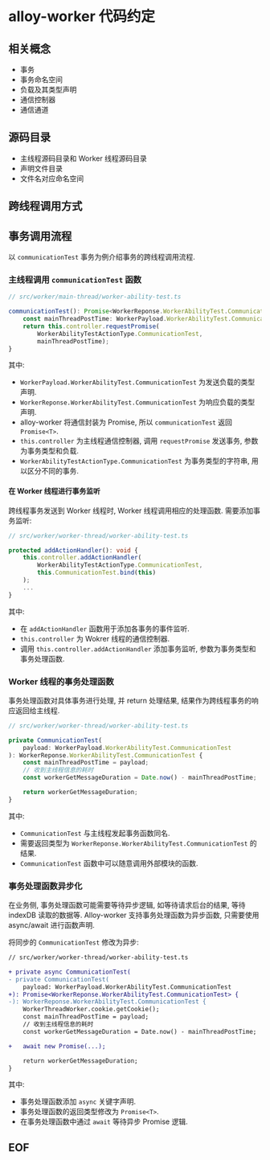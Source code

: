 # alloy-worker 代码约定

## 相关概念

* 事务
* 事务命名空间
* 负载及其类型声明
* 通信控制器
* 通信通道

## 源码目录

* 主线程源码目录和 Worker 线程源码目录
* 声明文件目录
* 文件名对应命名空间

## 跨线程调用方式

## 事务调用流程

以 `communicationTest` 事务为例介绍事务的跨线程调用流程.

### 主线程调用 `communicationTest` 函数

```ts
// src/worker/main-thread/worker-ability-test.ts

communicationTest(): Promise<WorkerReponse.WorkerAbilityTest.CommunicationTest> {
    const mainThreadPostTime: WorkerPayload.WorkerAbilityTest.CommunicationTest = Date.now();
    return this.controller.requestPromise(
        WorkerAbilityTestActionType.CommunicationTest,
        mainThreadPostTime);
}
```

其中:
* `WorkerPayload.WorkerAbilityTest.CommunicationTest` 为发送负载的类型声明.
* `WorkerReponse.WorkerAbilityTest.CommunicationTest` 为响应负载的类型声明.
* alloy-worker 将通信封装为 Promise, 所以 `communicationTest` 返回 `Promise<T>`.
* `this.controller` 为主线程通信控制器, 调用 `requestPromise` 发送事务, 参数为事务类型和负载.
* `WorkerAbilityTestActionType.CommunicationTest` 为事务类型的字符串, 用以区分不同的事务.

#### 在 Worker 线程进行事务监听

跨线程事务发送到 Worker 线程时, Worker 线程调用相应的处理函数. 需要添加事务监听:

```ts
// src/worker/worker-thread/worker-ability-test.ts

protected addActionHandler(): void {
    this.controller.addActionHandler(
        WorkerAbilityTestActionType.CommunicationTest,
        this.CommunicationTest.bind(this)
    );
    ...
}
```

其中:
* 在 `addActionHandler` 函数用于添加各事务的事件监听.
* `this.controller` 为 Wokrer 线程的通信控制器.
* 调用 `this.controller.addActionHandler` 添加事务监听, 参数为事务类型和事务处理函数.

### Worker 线程的事务处理函数

事务处理函数对具体事务进行处理, 并 return 处理结果, 结果作为跨线程事务的响应返回给主线程.

```ts
// src/worker/worker-thread/worker-ability-test.ts

private CommunicationTest(
    payload: WorkerPayload.WorkerAbilityTest.CommunicationTest
): WorkerReponse.WorkerAbilityTest.CommunicationTest {
    const mainThreadPostTime = payload;
    // 收到主线程信息的耗时
    const workerGetMessageDuration = Date.now() - mainThreadPostTime;

    return workerGetMessageDuration;
}
```

其中:
* `CommunicationTest` 与主线程发起事务函数同名.
* 需要返回类型为 `WorkerReponse.WorkerAbilityTest.CommunicationTest` 的结果.
* `CommunicationTest` 函数中可以随意调用外部模块的函数.

### 事务处理函数异步化

在业务侧, 事务处理函数可能需要等待异步逻辑, 如等待请求后台的结果, 等待 indexDB 读取的数据等. 
Alloy-worker 支持事务处理函数为异步函数, 只需要使用 async/await 进行函数声明.

将同步的 `CommunicationTest` 修改为异步: 

```diff
// src/worker/worker-thread/worker-ability-test.ts

+ private async CommunicationTest(
- private CommunicationTest(
    payload: WorkerPayload.WorkerAbilityTest.CommunicationTest
+): Promise<WorkerReponse.WorkerAbilityTest.CommunicationTest> {
-): WorkerReponse.WorkerAbilityTest.CommunicationTest {
    WorkerThreadWorker.cookie.getCookie();
    const mainThreadPostTime = payload;
    // 收到主线程信息的耗时
    const workerGetMessageDuration = Date.now() - mainThreadPostTime;

+   await new Promise(...);

    return workerGetMessageDuration;
}
```

其中:
* 事务处理函数添加 `async` 关键字声明.
* 事务处理函数的返回类型修改为 `Promise<T>`.
* 在事务处理函数中通过 `await` 等待异步 Promise 逻辑.

## EOF
